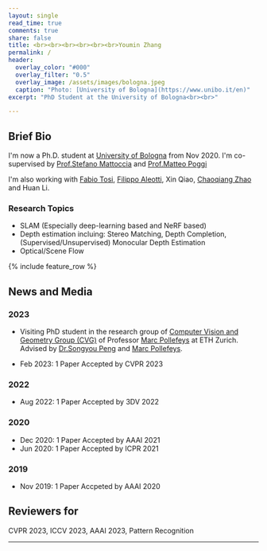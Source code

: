 ```yaml
---
layout: single
read_time: true
comments: true
share: false
title: <br><br><br><br><br><br>Youmin Zhang
permalink: /
header:
  overlay_color: "#000"
  overlay_filter: "0.5"
  overlay_image: /assets/images/bologna.jpeg
  caption: "Photo: [University of Bologna](https://www.unibo.it/en)"
excerpt: "PhD Student at the University of Bologna<br><br>"

---
```


## Brief Bio

I'm now a Ph.D. student at [University of Bologna](https://www.unibo.it/en) from Nov 2020. I'm co-supervised by [Prof.Stefano Mattoccia](http://vision.deis.unibo.it/~smatt/Site/Home.html) and [Prof.Matteo Poggi](https://mattpoggi.github.io/)

I'm also working with [Fabio Tosi](https://fabiotosi92.github.io/), [Filippo Aleotti](https://filippoaleotti.github.io/website/), Xin Qiao, [Chaoqiang Zhao](https://zxcqlf.github.io/) and Huan Li.

### Research Topics

* SLAM (Especially deep-learning based and NeRF based)
* Depth estimation incluing: Stereo Matching, Depth Completion, (Supervised/Unsupervised) Monocular Depth Estimation
* Optical/Scene Flow

<div id='featured'></div>

{% include feature_row %}

## News and Media

### 2023

* Visiting PhD student in the research group of [Computer Vision and Geometry Group (CVG)](http://www.cvg.ethz.ch/index.php) of Professor [Marc Pollefeys](https://people.inf.ethz.ch/pomarc/) at ETH Zurich. Advised by [Dr.Songyou Peng](https://pengsongyou.github.io/) and [Marc Pollefeys](https://people.inf.ethz.ch/pomarc/).

* Feb 2023: 1 Paper Accepted by CVPR 2023

### 2022

* Aug 2022: 1 Paper Accepted by 3DV 2022

### 2020

* Dec 2020: 1 Paper Accepted by AAAI 2021
* Jun 2020: 1 Paper Accepted by ICPR 2021

### 2019

* Nov 2019: 1 Paper Accpeted by AAAI 2020

## Reviewers for

CVPR 2023, ICCV 2023, AAAI 2023, Pattern Recognition

---
